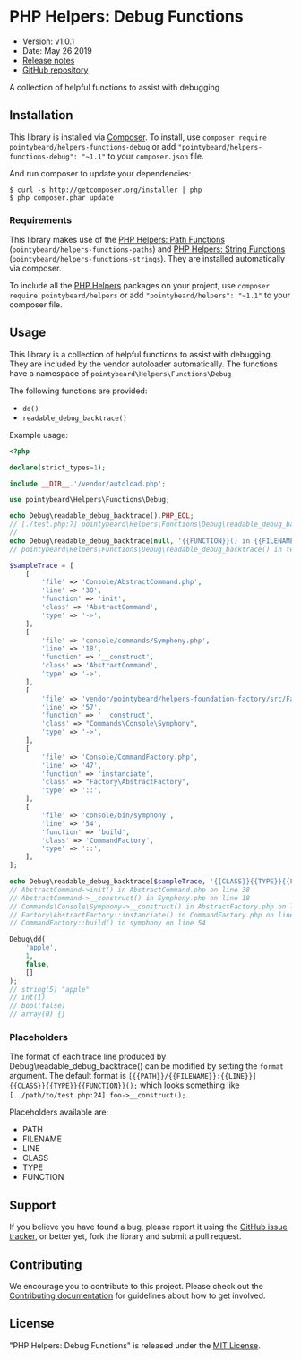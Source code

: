 # PHP Helpers: Debug Functions

-   Version: v1.0.1
-   Date: May 26 2019
-   [Release notes](https://github.com/pointybeard/helpers-functions-debug/blob/master/CHANGELOG.md)
-   [GitHub repository](https://github.com/pointybeard/helpers-functions-debug)

A collection of helpful functions to assist with debugging

## Installation

This library is installed via [Composer](http://getcomposer.org/). To install, use `composer require pointybeard/helpers-functions-debug` or add `"pointybeard/helpers-functions-debug": "~1.1"` to your `composer.json` file.

And run composer to update your dependencies:

    $ curl -s http://getcomposer.org/installer | php
    $ php composer.phar update

### Requirements

This library makes use of the [PHP Helpers: Path Functions](https://github.com/pointybeard/helpers-functions-paths) (`pointybeard/helpers-functions-paths`) and [PHP Helpers: String Functions](https://github.com/pointybeard/helpers-functions-strings) (`pointybeard/helpers-functions-strings`). They are installed automatically via composer.

To include all the [PHP Helpers](https://github.com/pointybeard/helpers) packages on your project, use `composer require pointybeard/helpers` or add `"pointybeard/helpers": "~1.1"` to your composer file.

## Usage

This library is a collection of helpful functions to assist with debugging. They are included by the vendor autoloader automatically. The functions have a namespace of `pointybeard\Helpers\Functions\Debug`

The following functions are provided:

-   `dd()`
-   `readable_debug_backtrace()`

Example usage:

```php
<?php

declare(strict_types=1);

include __DIR__.'/vendor/autoload.php';

use pointybeard\Helpers\Functions\Debug;

echo Debug\readable_debug_backtrace().PHP_EOL;
// [./test.php:7] pointybeard\Helpers\Functions\Debug\readable_debug_backtrace();
//
echo Debug\readable_debug_backtrace(null, '{{FUNCTION}}() in {{FILENAME}} on line {{LINE}}').PHP_EOL;
// pointybeard\Helpers\Functions\Debug\readable_debug_backtrace() in test.php on line 10

$sampleTrace = [
    [
        'file' => 'Console/AbstractCommand.php',
        'line' => '38',
        'function' => 'init',
        'class' => 'AbstractCommand',
        'type' => '->',
    ],
    [
        'file' => 'console/commands/Symphony.php',
        'line' => '18',
        'function' => '__construct',
        'class' => 'AbstractCommand',
        'type' => '->',
    ],
    [
        'file' => 'vendor/pointybeard/helpers-foundation-factory/src/Factory/AbstractFactory.php',
        'line' => '57',
        'function' => '__construct',
        'class' => "Commands\Console\Symphony",
        'type' => '->',
    ],
    [
        'file' => 'Console/CommandFactory.php',
        'line' => '47',
        'function' => 'instanciate',
        'class' => "Factory\AbstractFactory",
        'type' => '::',
    ],
    [
        'file' => 'console/bin/symphony',
        'line' => '54',
        'function' => 'build',
        'class' => 'CommandFactory',
        'type' => '::',
    ],
];

echo Debug\readable_debug_backtrace($sampleTrace, '{{CLASS}}{{TYPE}}{{FUNCTION}}() in {{FILENAME}} on line {{LINE}}').PHP_EOL;
// AbstractCommand->init() in AbstractCommand.php on line 38
// AbstractCommand->__construct() in Symphony.php on line 18
// Commands\Console\Symphony->__construct() in AbstractFactory.php on line 57
// Factory\AbstractFactory::instanciate() in CommandFactory.php on line 47
// CommandFactory::build() in symphony on line 54

Debug\dd(
    'apple',
    1,
    false,
    []
);
// string(5) "apple"
// int(1)
// bool(false)
// array(0) {}

```

### Placeholders

The format of each trace line produced by Debug\readable_debug_backtrace() can be modified by setting the `format` argument. The default format is `[{{PATH}}/{{FILENAME}}:{{LINE}}] {{CLASS}}{{TYPE}}{{FUNCTION}}();` which looks something like `[../path/to/test.php:24] foo->__construct();`.

Placeholders available are:

-   PATH
-   FILENAME
-   LINE
-   CLASS
-   TYPE
-   FUNCTION

## Support

If you believe you have found a bug, please report it using the [GitHub issue tracker](https://github.com/pointybeard/helpers-functions-debug/issues),
or better yet, fork the library and submit a pull request.

## Contributing

We encourage you to contribute to this project. Please check out the [Contributing documentation](https://github.com/pointybeard/helpers-functions-debug/blob/master/CONTRIBUTING.md) for guidelines about how to get involved.

## License

"PHP Helpers: Debug Functions" is released under the [MIT License](http://www.opensource.org/licenses/MIT).
